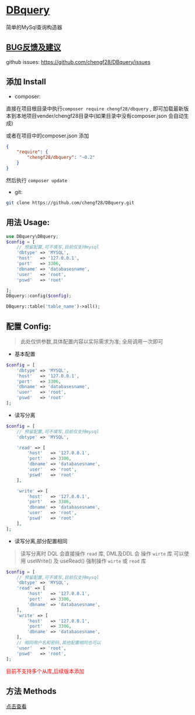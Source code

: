# [DBquery][homepage]
简单的MySql查询构造器

## [BUG反馈及建议][issues]
github issues: <https://github.com/chengf28/DBquery/issues>
## 添加 Install
* composer:

直接在项目根目录中执行`composer require chengf28/dbquery` , 即可加载最新版本到本地项目vender/chengf28目录中(如果目录中没有composer.json 会自动生成)

或者在项目中的composer.json 添加
```json
{
    "require": {
        "chengf28/dbquery": "~0.2"
    }
}
```
然后执行 `composer update`

* git:
```sh
git clone https://github.com/chengf28/DBquery.git
```


## 用法 Usage:
```php
use DBquery\DBquery;
$config = [
    // 预留配置,可不填写,目前仅支持mysql
    'dbtype' => 'MYSQL',
    'host'   => '127.0.0.1',
    'port'   => 3306,
    'dbname' => 'databasesname',
    'user'   => 'root',
    'pswd'   => 'root'

];
DBquery::config($config);

DBquery::table('table_name')->all();
```
## 配置 Config:
> 此处仅供参数,具体配置内容以实际需求为准;
全局调用一次即可
* 基本配置
```php
$config = [
    'dbtype' => 'MYSQL',
    'host'   => '127.0.0.1',
    'port'   => 3306,
    'dbname' => 'databasesname',
    'user'   => 'root',
    'pswd'   => 'root'
];    
```

* 读写分离
```php
$config = [
    // 预留配置,可不填写,目前仅支持mysql
    'dbtype' => 'MYSQL',

    'read' => [
        'host'   => '127.0.0.1',
        'port'   => 3306,
        'dbname' => 'databasesname',
        'user'   => 'root',
        'pswd'   => 'root'
    ],

    'write' => [
        'host'   => '127.0.0.1',
        'port'   => 3306,
        'dbname' => 'databasesname',
        'user'   => 'root',
        'pswd'   => 'root'
    ],
];
```
* 读写分离,部分配置相同
> 读写分离时 DQL 会直接操作 `read` 库, DML及DDL 会 操作 `wirte` 库 可以使用 useWrite() 及 useRead() 强制操作 `wirte` 或 `read` 库

```php
$config = [
    // 预留配置,可不填写,目前仅支持mysql
    'dbtype' => 'MYSQL',
    'read' => [
        'host'   => '127.0.0.1',
        'port'   => 3306,
        'dbname' => 'databasesname',
    ],
    'write' => [
        'host'   => '127.0.0.1',
        'port'   => 3306,
        'dbname' => 'databasesname',
    ],
    // 相同用户名和密码,其他配置相同也可以
    'user'   => 'root', 
    'pswd'   => 'root',
];
```

<font color="red">目前不支持多个从库,后续版本添加</font>
## 方法 Methods
[点击查看][methods]

<!-- url地址 -->
[homepage]: https://github.com/chengf28/DBquery
[issues]: https://github.com/chengf28/DBquery/issues
[methods]: https://github.com/chengf28/DBquery/blob/master/DBlite%20Methods%20Document.md